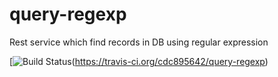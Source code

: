 # query-regexp
Rest service which find records in DB using regular expression

[![Build Status](https://travis-ci.org/cdc895642/query-regexp.svg?branch=master)(https://travis-ci.org/cdc895642/query-regexp)
